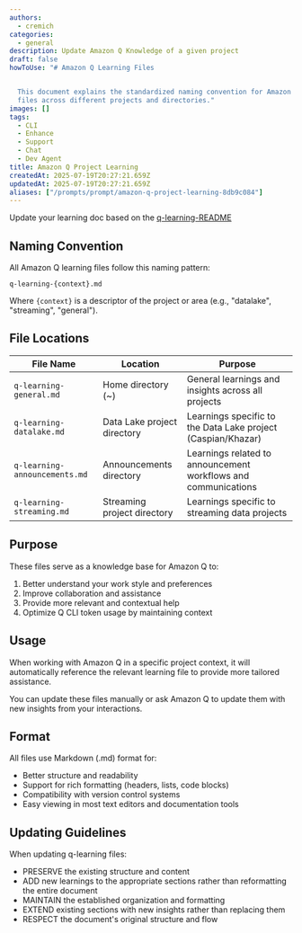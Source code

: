 ```yaml
---
authors:
  - cremich
categories:
  - general
description: Update Amazon Q Knowledge of a given project
draft: false
howToUse: "# Amazon Q Learning Files


  This document explains the standardized naming convention for Amazon Q learning
  files across different projects and directories."
images: []
tags:
  - CLI
  - Enhance
  - Support
  - Chat
  - Dev Agent
title: Amazon Q Project Learning
createdAt: 2025-07-19T20:27:21.659Z
updatedAt: 2025-07-19T20:27:21.659Z
aliases: ["/prompts/prompt/amazon-q-project-learning-8db9c084"]
---
```


Update your learning doc based on the [q-learning-README](https://www.promptz.dev/rules/rule/amazon-q-learning-files-4a6f6cb8)

## Naming Convention

All Amazon Q learning files follow this naming pattern:

```
q-learning-{context}.md
```

Where `{context}` is a descriptor of the project or area (e.g., "datalake", "streaming", "general").

## File Locations

| File Name                     | Location                    | Purpose                                                        |
| ----------------------------- | --------------------------- | -------------------------------------------------------------- |
| `q-learning-general.md`       | Home directory (~)          | General learnings and insights across all projects             |
| `q-learning-datalake.md`      | Data Lake project directory | Learnings specific to the Data Lake project (Caspian/Khazar)   |
| `q-learning-announcements.md` | Announcements directory     | Learnings related to announcement workflows and communications |
| `q-learning-streaming.md`     | Streaming project directory | Learnings specific to streaming data projects                  |

## Purpose

These files serve as a knowledge base for Amazon Q to:

1. Better understand your work style and preferences
2. Improve collaboration and assistance
3. Provide more relevant and contextual help
4. Optimize Q CLI token usage by maintaining context

## Usage

When working with Amazon Q in a specific project context, it will automatically reference the relevant learning file to provide more tailored assistance.

You can update these files manually or ask Amazon Q to update them with new insights from your interactions.

## Format

All files use Markdown (.md) format for:

- Better structure and readability
- Support for rich formatting (headers, lists, code blocks)
- Compatibility with version control systems
- Easy viewing in most text editors and documentation tools

## Updating Guidelines

When updating q-learning files:

- PRESERVE the existing structure and content
- ADD new learnings to the appropriate sections rather than reformatting the entire document
- MAINTAIN the established organization and formatting
- EXTEND existing sections with new insights rather than replacing them
- RESPECT the document's original structure and flow
